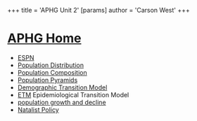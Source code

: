 +++
 title = 'APHG Unit 2'
[params]
	author = 'Carson West'
+++

# [APHG Home](./../aphg-home/)

 - [ESPN](./../espn/)
 - [Population Distribution](./../population-distribution/)
 - [Population Composition](./../population-composition/)
 - [Population Pyramids](./../population-pyramids/)
- [Demographic Transition Model](./../demographic-transition-model/)
- [ETM](./../etm/) Epidemiological Transition Model
- [population growth and decline](./../population-growth-and-decline/)
- [Natalist Policy](./../natalist-policy/)

